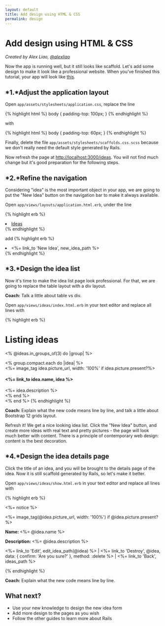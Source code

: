 ```yaml
---
layout: default
title: Add design using HTML & CSS
permalink: design
---
```


# Add design using HTML & CSS

*Created by Alex Liao, [@alexliao](http://bannka.com/alex)*

Now the app is running well, but it still looks like scaffold. Let's add some design to make it look like a professional website. When you've finished this tutorial, your app will look like [this](http://railsgirlsapp.herokuapp.com/ideas).

## *1.*Adjust the application layout

Open `app/assets/stylesheets/application.css`, replace the line

{% highlight html %}
body { padding-top: 100px; }
{% endhighlight %}

with

{% highlight html %}
body { padding-top: 60px; }
{% endhighlight %}

Finally, delete the file `app/assets/stylesheets/scaffolds.css.scss` because we don't really need the default style generated by Rails.

Now refresh the page at [http://localhost:3000/ideas](http://localhost:3000/ideas). You will not find much change but it's good preparation for the following steps.

## *2.*Refine the navigation

Considering "idea" is the most important object in your app, we are going to put the "New Idea" button on the navigation bar to make it always available.

Open `app/views/layouts/application.html.erb`, under the line

{% highlight erb %}
<li class="active"><a href="/ideas">Ideas</a></li>
{% endhighlight %}

add
{% highlight erb %}
<li ><%= link_to 'New Idea', new_idea_path %></li>
{% endhighlight %}

## *3.*Design the idea list

Now it's time to make the idea list page look professional. For that, we are going to replace the table layout with a div layout.

**Coach:** Talk a little about table vs div.

Open `app/views/ideas/index.html.erb` in your text editor and replace all lines with

{% highlight erb %}
<h1>Listing ideas</h1>

<% @ideas.in_groups_of(3) do |group| %>
  <div class="row">
    <% group.compact.each do |idea| %>
      <div class="col-md-4">
        <%= image_tag idea.picture_url, width: '100%' if idea.picture.present?%>
        <h4><%= link_to idea.name, idea %></h4>
        <%= idea.description %>
      </div>
    <% end %>
  </div>
<% end %>
{% endhighlight %}

**Coach:** Explain what the new code means line by line, and talk a little about Bootstrap 12 grids layout.

Refresh it! We get a nice looking idea list. Click the "New Idea" button, and create more ideas with real text and pretty pictures - the page will look much better with content. There is a principle of contemporary web design: content is the best decoration.

## *4.*Design the idea details page

Click the title of an idea, and you will be brought to the details page of the idea. Now it is still scaffold generated by Rails, so let's make it better.

Open `app/views/ideas/show.html.erb` in your text editor and replace all lines with

{% highlight erb %}
<p id="notice"><%= notice %></p>

<div class="row">
  <div class="col-md-9">
    <%= image_tag(@idea.picture_url, width: '100%') if @idea.picture.present? %>
  </div>

  <div class="col-md-3">
    <p><b>Name: </b><%= @idea.name %></p>
    <p><b>Description: </b><%= @idea.description %></p>
    <p>
      <%= link_to 'Edit', edit_idea_path(@idea) %> |
      <%= link_to 'Destroy', @idea, data: { confirm: 'Are you sure?' }, method: :delete %> |
      <%= link_to 'Back', ideas_path %>
    </p>
  </div>
</div>
{% endhighlight %}


**Coach:** Explain what the new code means line by line.

## What next?

* Use your new knowledge to design the new idea form
* Add more design to the pages as you wish
* Follow the other guides to learn more about Rails


